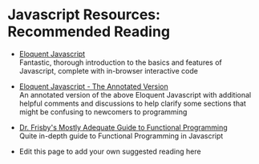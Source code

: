 # Javascript Resources: Recommended Reading #

* [Eloquent Javascript](www.eloquentjavascript.net)   
Fantastic, thorough introduction to the basics and features of Javascript, complete with in-browser interactive code

* [Eloquent Javascript - The Annotated Version](https://watchandcode.com/courses/eloquent-javascript-the-annotated-version)   
An annotated version of the above Eloquent Javascript with additional helpful comments and discussions to help clarify some sections that might be confusing to newcomers to programming

* [Dr. Frisby's Mostly Adequate Guide to Functional Programming](https://github.com/DrBoolean/mostly-adequate-guide)   
Quite in-depth guide to Functional Programming in Javascript

* Edit this page to add your own suggested reading here


